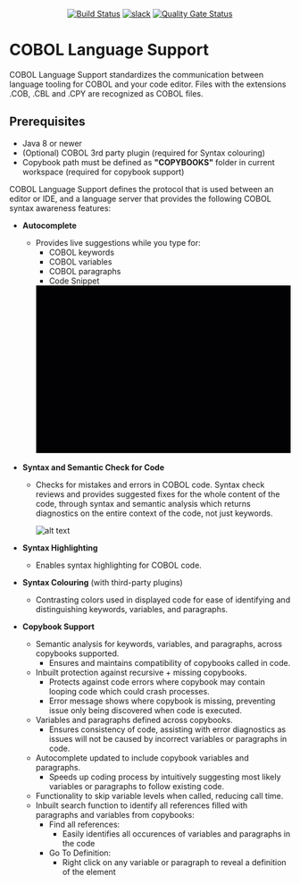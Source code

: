 <div id="header" align="center">

[![Build Status](https://ci.eclipse.org/che4z/buildStatus/icon?job=LSP+for+COBOL%2Fdevelopment)](https://ci.eclipse.org/che4z/job/LSP%20for%20COBOL/job/development/)
[![slack](https://img.shields.io/badge/chat-on%20Slack-blue)](https://join.slack.com/t/che4z/shared_invite/enQtNzk0MzA4NDMzOTIwLWIzMjEwMjJlOGMxNmMyNzQ1NWZlMzkxNmQ3M2VkYWNjMmE0MGQ0MjIyZmY3MTdhZThkZDg3NGNhY2FmZTEwNzQ)
[![Quality Gate Status](https://sonarcloud.io/api/project_badges/measure?project=eclipse_che-che4z-lsp-for-cobol&metric=alert_status)](https://sonarcloud.io/dashboard?id=eclipse_che-che4z-lsp-for-cobol)

</div>


# COBOL Language Support

COBOL Language Support standardizes the communication between language tooling for COBOL and your code editor. Files with the extensions .COB, .CBL and .CPY are recognized as COBOL files.

## Prerequisites

- Java 8 or newer
- (Optional) COBOL 3rd party plugin (required for Syntax colouring)
- Copybook path must be defined as **"COPYBOOKS"** folder in current workspace (required for copybook support)

COBOL Language Support defines the protocol that is used between an editor or IDE, and a language server that provides the following COBOL syntax awareness features:

- **Autocomplete**

	- Provides live suggestions while you type for:
		- COBOL keywords
		- COBOL variables
		- COBOL paragraphs
		- Code Snippet
		<img src="../../Autocomplete.gif" alt="alt text" width="500px" height="300px">

- **Syntax and Semantic Check for Code**

	- Checks for mistakes and errors in COBOL code. Syntax check reviews and provides suggested fixes for the whole content of the code, through syntax and semantic analysis which returns diagnostics on the entire context of the code, not just keywords.
		
		<img src="../../SyntaxCheck.gif" alt="alt text" width="500px" height="300px">
		
- **Syntax Highlighting**
	
	- Enables syntax highlighting for COBOL code.
	
- **Syntax Colouring** (with third-party plugins)

	- Contrasting colors used in displayed code for ease of identifying and distinguishing keywords, variables, and paragraphs.
	
- **Copybook Support**

	- Semantic analysis for keywords, variables, and paragraphs, across copybooks supported.
		- Ensures and maintains compatibility of copybooks called in code.
	- Inbuilt protection against recursive + missing copybooks.
		- Protects against code errors where copybook may contain looping code which could crash processes.
		- Error message shows where copybook is missing, preventing issue only being discovered when code is executed.  
	- Variables and paragraphs defined across copybooks.
		- Ensures consistency of code, assisting with error diagnostics as issues will not be caused by incorrect variables or paragraphs in code. 
	- Autocomplete updated to include copybook variables and paragraphs.
		- Speeds up coding process by intuitively suggesting most likely variables or paragraphs to follow existing code.
	- Functionality to skip variable levels when called, reducing call time.
	- Inbuilt search function to identify all references filled with paragraphs and variables from copybooks:
		- Find all references:
			- Easily identifies all occurences of variables and paragraphs in the code
		- Go To Definition:
			- Right click on any variable or paragraph to reveal a definition of the element	
	
